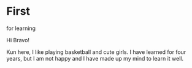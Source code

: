# First
for learning

Hi Bravo!

Kun here, I like playing basketball and cute girls.
I have learned for four years, but I am not happy and I have made up my mind to learn it well.
